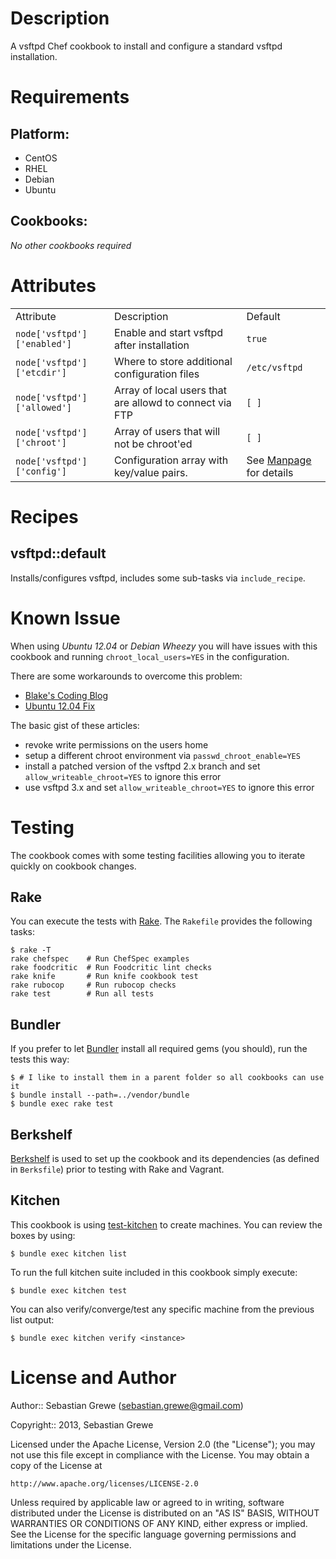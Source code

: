 Description
===========

A vsftpd Chef cookbook to install and configure a standard vsftpd
installation.

Requirements
============

## Platform:

* CentOS
* RHEL
* Debian
* Ubuntu

## Cookbooks:

*No other cookbooks required*

Attributes
==========

<table>
  <tr>
    <td>Attribute</td>
    <td>Description</td>
    <td>Default</td>
  </tr>
  <tr>
    <td><code>node['vsftpd']['enabled']</code></td>
    <td>Enable and start vsftpd after installation</td>
    <td><code>true</code></td>
  </tr>
  <tr>
    <td><code>node['vsftpd']['etcdir']</code></td>
    <td>Where to store additional configuration files</td>
    <td><code>/etc/vsftpd</code></td>
  </tr>
  <tr>
    <td><code>node['vsftpd']['allowed']</code></td>
    <td>Array of local users that are allowd to connect via FTP</td>
    <td><code>[ ]</code></td>
  </tr>
  <tr>
    <td><code>node['vsftpd']['chroot']</code></td>
    <td>Array of users that will not be chroot'ed</td>
    <td><code>[ ]</code></td>
  </tr>
  <tr>
    <td><code>node['vsftpd']['config']</code></td>
    <td>Configuration array with key/value pairs.</td>
    <td>See <a href="https://security.appspot.com/vsftpd/vsftpd_conf.html">Manpage</a> for details</td>
  </tr>
</table>

Recipes
=======

## vsftpd::default

Installs/configures vsftpd, includes some sub-tasks via `include_recipe`. 

Known Issue
===========

When using *Ubuntu 12.04* or *Debian Wheezy* you will have issues with
this cookbook and running `chroot_local_users=YES` in the configuration.

There are some workarounds to overcome this problem:

* [Blake's Coding Blog](http://blakecode.blogspot.de/2012/08/vsftpd-refusing-to-run-with-writable.html)
* [Ubuntu 12.04 Fix](http://blog.thefrontiergroup.com.au/2012/10/making-vsftpd-with-chrooted-users-work-again/)

The basic gist of these articles:

* revoke write permissions on the users home 
* setup a different chroot environment via `passwd_chroot_enable=YES`
* install a patched version of the vsftpd 2.x branch and set
  `allow_writeable_chroot=YES` to ignore this error
* use vsftpd 3.x and set `allow_writeable_chroot=YES` to ignore this error


Testing
=======

The cookbook comes with some testing facilities allowing you to iterate quickly
on cookbook changes.

## Rake

You can execute the tests with [Rake](http://rake.rubyforge.org). The `Rakefile`
provides the following tasks:

    $ rake -T
    rake chefspec    # Run ChefSpec examples
    rake foodcritic  # Run Foodcritic lint checks
    rake knife       # Run knife cookbook test
    rake rubocop     # Run rubocop checks
    rake test        # Run all tests

## Bundler

If you prefer to let [Bundler](http://gembundler.com) install all required gems
(you should), run the tests this way:

    $ # I like to install them in a parent folder so all cookbooks can use it
    $ bundle install --path=../vendor/bundle
    $ bundle exec rake test

## Berkshelf

[Berkshelf](http://berkshelf.com) is used to set up the cookbook and its
dependencies (as defined in `Berksfile`) prior to testing with Rake and Vagrant.

## Kitchen

This cookbook is using [test-kitchen](https://github.com/opscode/test-kitchen) to create machines. You
can review the boxes by using:

    $ bundle exec kitchen list

To run the full kitchen suite included in this cookbook simply execute:

    $ bundle exec kitchen test
    
You can also verify/converge/test any specific machine from the previous list output:

    $ bundle exec kitchen verify <instance>

License and Author
==================

Author:: Sebastian Grewe (<sebastian.grewe@gmail.com>)

Copyright:: 2013, Sebastian Grewe 

Licensed under the Apache License, Version 2.0 (the "License");
you may not use this file except in compliance with the License.
You may obtain a copy of the License at

    http://www.apache.org/licenses/LICENSE-2.0

Unless required by applicable law or agreed to in writing, software
distributed under the License is distributed on an "AS IS" BASIS,
WITHOUT WARRANTIES OR CONDITIONS OF ANY KIND, either express or implied.
See the License for the specific language governing permissions and
limitations under the License.
